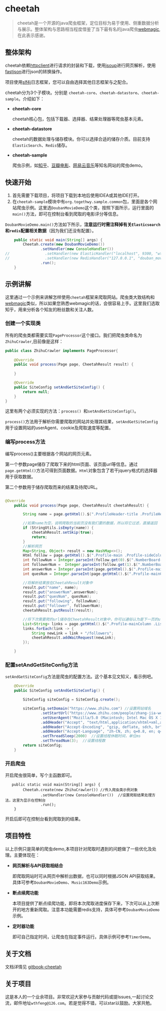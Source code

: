 # cheetah

> cheetah是一个开源的java爬虫框架，定位目标为易于使用、侧重数据分析与展示。整体架构与思路相当程度借鉴了当下最有名的java爬虫[webmagic](https://github.com/code4craft/webmagic),在此表示感谢。


## 整体架构

cheetah依赖[httpclient](http://hc.apache.org/)进行请求的封装和下载，使用[jsoup](https://github.com/jhy/jsoup/)进行网页解析，使用[fastjson](https://github.com/alibaba/fastjson)进行json的转换操作。

项目使用[slf4j](https://github.com/qos-ch/slf4j)日志框架，您可以自由选择其他日志框架与之配合。

cheetah分为3个子模块。分别是 `cheetah-core`、`cheetah-datastore`、`cheetah-sample`。介绍如下：

- **cheetah-core**

  cheetah核心包，包括下载器、选择器、结果处理器等爬虫基本元素。
- **cheetah-datastore**

  cheetah的数据处理与储存模块。你可以选择合适的储存介质。目前支持`ElasticSearch`、`Redis`储存。
- **cheetah-sample**

  爬虫示例，如[知乎](https://www.zhihu.com/)、[豆瓣电影](https://movie.douban.com/)、[网易云音乐](http://music.163.com/)等知名网站的爬虫demo。


## 快速开始

1. 首先需要下载项目，将项目下载到本地后使用IDEA或其他IDE打开。
2. 在`cheetah-sample`模块中有`org.togethwy.sample.common`包，里面是各个网站爬虫示例。这里选`DoubanMovieDemo`这个类，按照下面所示，运行里面的`main()`方法，即可在控制台看到爬取的电影评分等信息。


`DoubanMovieDemo.main()`方法如下所示，**注意运行时需注释掉有关`Elasticsearch`和`redis`配置相关数据**（因为我们还没有配置）。

```java
    public static void main(String[] args) {
        Cheetah.create(new DoubanMovieDemo())
                .setHandler(new ConsoleHandler())
//                .setHandler(new ElasticHandler("localhost", 9300, "wth-elastic", "cheetah_new", "movie"))
//                .setHandler(new RedisHandler("127.0.0.1", "douban_movie_4"))
                .run();
    }

```

## 示例讲解

这里通过一个示例来讲解怎样使用`cheetah`框架来爬取网站。爬虫类大致结构和[webmagic](https://github.com/code4craft/webmagic)类似，所以如果您熟悉webmagic的话，会很容易上手。这里我们选取知乎，用来分析各个知友的粉丝数和关注人数。

### 创建一个实现类

所有的爬虫类都需要实现`PageProcessor`这个接口。我们把爬虫类命名为`ZhihuCrawler`,目前像是这样：

```java
public class ZhihuCrawler implements PageProcessor{
    
    @Override
    public void process(Page page, CheetahResult result) {
        
    }

    @Override
    public SiteConfig setAndGetSiteConfig() {
        return null;
    }
}

```
这里有两个必须实现的方法：`process() `和`setAndGetSiteConfig()`。

`process()`方法用于解析你需要爬取的网站并处理其结果，`setAndGetSiteConfig`用于设置网站的userAgent、cookie及爬取速度等配置。

### 编写process方法

编写process()主要根据各个网站的网页元素。

第一个参数page储存了爬取下来的html页面、该页面url等信息。通过`page.getHtml()`方法可得到页面数据。`Html`对象包含了若干jquery格式的选择器用于获取数据。

第二个参数用于储存爬取而来的结果及待爬URL。


```java

@Override
    public void process(Page page, CheetahResult cheetahResult) {

        String name = page.getHtml().$(".ProfileHeader-title .ProfileHeader-name").getValue();

        //如果name为空，说明爬取的当前页没有我们要的数据，所以将它过滤，直接返回
        if (StringUtils.isEmpty(name)) {
            cheetahResult.setSkip(true);
            return;
        }
        //解析网页
        Map<String, Object> result = new HashMap<>();
        Html follow = page.getHtml().$(".Profile-main .Profile-sideColumn .FollowshipCard .FollowshipCard-counts a");
        int followNum = Integer.parseInt(follow.get(0).$(".NumberBoard-value").getValue());
        int followerNum =  Integer.parseInt(follow.get(1).$(".NumberBoard-value").getValue());
        int answerNum = Integer.parseInt(page.getHtml().$(".Profile-mainColumn .ProfileMain-header ul li").get(1).$(".Tabs-meta").getValue());
        int quesNum = Integer.parseInt(page.getHtml().$(".Profile-mainColumn .ProfileMain-header ul li").get(2).$(".Tabs-meta").getValue());

        //将解析结果放在CheetahResult对象中
        result.put("name", name);
        result.put("answerNum",answerNum);
        result.put("quesNum", quesNum);
        result.put("following", followNum);
        result.put("follower", followerNum);
        cheetahResult.putResult(result);

        //将下次需要爬的url储存在CheetahResult对象中，你可以通俗认为是下一页的url
        List<String> links = page.getHtml().$(".Profile-mainColumn .List > div").get(1).$(".List-item .ContentItem-head .Popover").getLinks();
        links.forEach(link -> {
            String newLink = link + "/followers";
            cheetahResult.addWaitRequest(newLink);
        });

    }

```

### 配置setAndGetSiteConfig方法

`setAndGetSiteConfig`方法是爬虫的配置方法。这个基本见文知义，看示例吧。

```java
    @Override
    public SiteConfig setAndGetSiteConfig() {

        SiteConfig siteConfig = SiteConfig.create();

        siteConfig.setDomain("https://www.zhihu.com") //设置网站域名
                .setStartUrl("https://www.zhihu.com/people/zhang-jia-wei/followers") //设置爬虫起始url
                .setUserAgent("Mozilla/5.0 (Macintosh; Intel Mac OS X 10_12_1) AppleWebKit/537.36 (KHTML, like Gecko) Chrome/54.0.2840.98 Safari/537.36")
                .addHeader("Accept", "text/html,application/xhtml+xml,application/xml;q=0.9,image/webp,*/*;q=0.8")
                .addHeader("Accept-Encoding", "gzip, deflate, sdch, br")
                .addHeader("Accept-Language", "zh-CN, zh; q=0.8, en; q=0.6")
                .setThreadSleep(2000)  //设置线程休眠时间，单位ms
                .setThreadNum(3);  //设置线程数
        return siteConfig;
    }

```

### 开启爬虫

开启爬虫很简单，写个主函数即可。

```
   public static void main(String[] args) {
        Cheetah.create(new ZhihuCrawler()) //传入爬虫类示例对象
                .setHandler(new ConsoleHandler())  //设置爬取结果处理方法，这里为显示在控制台
                .run();
    }

```

开启后即可在控制台看到爬取到的结果。


## 项目特性

以上示例只是简单的爬虫demo,本项目针对爬取时遇到的问题做了一些优化及处理。主要体现在：

- **网页解析与API获取相结合**

  即爬取网站时可从网页中解析出数据，也可以同时根据JSON API获取结果。具体可参考`DoubanMovieDemo`、`Music163Demo`示例。

- **断点续爬功能**
  
  本项目提供了断点续爬功能，即将本次爬取进度保存下来，下次可以从上次断开的地方重新爬取。注意本功能需要redis支持，具体可参考`DoubanMovieDemo`示例。

- **定时器功能**

  即可自己指定时间，让爬虫在指定事件运行。具体示例可参考`TimerDemo`。
  
  
## 关于文档

文档详情见 [gitbook-cheetah](https://wangtonghe.gitbooks.io/cheetah/)

## 关于项目

这是本人的一个业余项目。非常欢迎大家参与贡献代码或提Issues,一起讨论交流，邮件地址`wthfeng@126.com`。若是觉得不错，可以star以鼓励。大家共勉。



 



